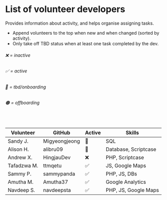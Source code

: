 # List of volunteer developers
Provides information about activity, and helps organise assigning tasks.
- Append volunteers to the top when new and when changed (sorted by activity).
- Only take off TBD status when at least one task completed by the dev.

###### ❌ = inactive
###### ✅ = active
###### 🔄 = tbd/onboarding
###### 🟠 = offboarding

<br>

| Volunteer   | GitHub        | Active | Skills                |
| ----------- | ------------- | ------ | --------------------- |
| Sandy J.    | Migyeongjeong | 🔄      | SQL                   |
| Alison   H. | alibru09      | 🔄      | Database, Scriptcase  |
| Andrew X.   | HingjauDev    | ❌      | PHP, Scriptcase       |
| Tafadzwa M. | ttmqetu       | ✅      | JS, Google Maps       |
| Sammy P.    | sammypanda    | ✅      | PHP, JS, DBs          |
| Amutha M.   | Amutha37      | ✅      | Google Analytics      |
| Navdeep S.  | navdeepsta    | ✅      | PHP, JS, Google Maps  |
